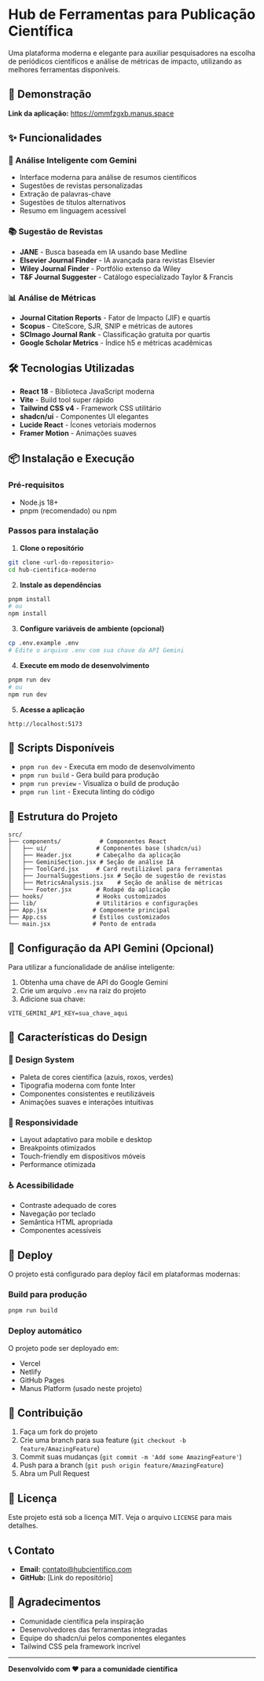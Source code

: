 # Hub de Ferramentas para Publicação Científica

Uma plataforma moderna e elegante para auxiliar pesquisadores na escolha de periódicos científicos e análise de métricas de impacto, utilizando as melhores ferramentas disponíveis.

## 🚀 Demonstração

**Link da aplicação:** https://ommfzgxb.manus.space

## ✨ Funcionalidades

### 🤖 Análise Inteligente com Gemini
- Interface moderna para análise de resumos científicos
- Sugestões de revistas personalizadas
- Extração de palavras-chave
- Sugestões de títulos alternativos
- Resumo em linguagem acessível

### 📚 Sugestão de Revistas
- **JANE** - Busca baseada em IA usando base Medline
- **Elsevier Journal Finder** - IA avançada para revistas Elsevier
- **Wiley Journal Finder** - Portfólio extenso da Wiley
- **T&F Journal Suggester** - Catálogo especializado Taylor & Francis

### 📊 Análise de Métricas
- **Journal Citation Reports** - Fator de Impacto (JIF) e quartis
- **Scopus** - CiteScore, SJR, SNIP e métricas de autores
- **SCImago Journal Rank** - Classificação gratuita por quartis
- **Google Scholar Metrics** - Índice h5 e métricas acadêmicas

## 🛠️ Tecnologias Utilizadas

- **React 18** - Biblioteca JavaScript moderna
- **Vite** - Build tool super rápido
- **Tailwind CSS v4** - Framework CSS utilitário
- **shadcn/ui** - Componentes UI elegantes
- **Lucide React** - Ícones vetoriais modernos
- **Framer Motion** - Animações suaves

## 📦 Instalação e Execução

### Pré-requisitos
- Node.js 18+ 
- pnpm (recomendado) ou npm

### Passos para instalação

1. **Clone o repositório**
```bash
git clone <url-do-repositorio>
cd hub-cientifica-moderno
```

2. **Instale as dependências**
```bash
pnpm install
# ou
npm install
```

3. **Configure variáveis de ambiente (opcional)**
```bash
cp .env.example .env
# Edite o arquivo .env com sua chave da API Gemini
```

4. **Execute em modo de desenvolvimento**
```bash
pnpm run dev
# ou
npm run dev
```

5. **Acesse a aplicação**
```
http://localhost:5173
```

## 🔧 Scripts Disponíveis

- `pnpm run dev` - Executa em modo de desenvolvimento
- `pnpm run build` - Gera build para produção
- `pnpm run preview` - Visualiza o build de produção
- `pnpm run lint` - Executa linting do código

## 🎨 Estrutura do Projeto

```
src/
├── components/           # Componentes React
│   ├── ui/              # Componentes base (shadcn/ui)
│   ├── Header.jsx       # Cabeçalho da aplicação
│   ├── GeminiSection.jsx # Seção de análise IA
│   ├── ToolCard.jsx     # Card reutilizável para ferramentas
│   ├── JournalSuggestions.jsx # Seção de sugestão de revistas
│   ├── MetricsAnalysis.jsx    # Seção de análise de métricas
│   └── Footer.jsx       # Rodapé da aplicação
├── hooks/               # Hooks customizados
├── lib/                 # Utilitários e configurações
├── App.jsx             # Componente principal
├── App.css             # Estilos customizados
└── main.jsx            # Ponto de entrada
```

## 🔑 Configuração da API Gemini (Opcional)

Para utilizar a funcionalidade de análise inteligente:

1. Obtenha uma chave de API do Google Gemini
2. Crie um arquivo `.env` na raiz do projeto
3. Adicione sua chave:
```env
VITE_GEMINI_API_KEY=sua_chave_aqui
```

## 🎯 Características do Design

### 🎨 Design System
- Paleta de cores científica (azuis, roxos, verdes)
- Tipografia moderna com fonte Inter
- Componentes consistentes e reutilizáveis
- Animações suaves e interações intuitivas

### 📱 Responsividade
- Layout adaptativo para mobile e desktop
- Breakpoints otimizados
- Touch-friendly em dispositivos móveis
- Performance otimizada

### ♿ Acessibilidade
- Contraste adequado de cores
- Navegação por teclado
- Semântica HTML apropriada
- Componentes acessíveis

## 🚀 Deploy

O projeto está configurado para deploy fácil em plataformas modernas:

### Build para produção
```bash
pnpm run build
```

### Deploy automático
O projeto pode ser deployado em:
- Vercel
- Netlify
- GitHub Pages
- Manus Platform (usado neste projeto)

## 🤝 Contribuição

1. Faça um fork do projeto
2. Crie uma branch para sua feature (`git checkout -b feature/AmazingFeature`)
3. Commit suas mudanças (`git commit -m 'Add some AmazingFeature'`)
4. Push para a branch (`git push origin feature/AmazingFeature`)
5. Abra um Pull Request

## 📄 Licença

Este projeto está sob a licença MIT. Veja o arquivo `LICENSE` para mais detalhes.

## 📞 Contato

- **Email:** contato@hubcientifico.com
- **GitHub:** [Link do repositório]

## 🙏 Agradecimentos

- Comunidade científica pela inspiração
- Desenvolvedores das ferramentas integradas
- Equipe do shadcn/ui pelos componentes elegantes
- Tailwind CSS pela framework incrível

---

**Desenvolvido com ❤️ para a comunidade científica**

